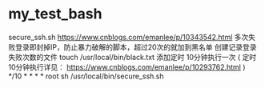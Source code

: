 # my_test_bash


secure_ssh.sh
https://www.cnblogs.com/emanlee/p/10343542.html
多次失败登录即封掉IP，防止暴力破解的脚本，超过20次的就加到黑名单
创建记录登录失败次数的文件 
touch /usr/local/bin/black.txt
添加定时 10分钟执行一次   ( 定时 10分钟执行详见： https://www.cnblogs.com/emanlee/p/10293762.html )
 */10 * * * * root  sh /usr/local/bin/secure_ssh.sh
 
 
 
 
 
